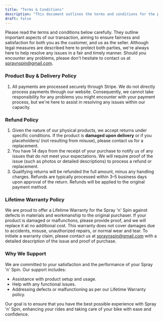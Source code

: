 ```yaml
---
title: "Terms & Conditions"
description: "This document outlines the terms and conditions for the purchase and use of Spray 'n' Spin products."
draft: false
---
```


Please read the terms and conditions below carefully. They outline important aspects of our transaction, aiming to ensure fairness and satisfaction for both you as the customer, and us as the seller. Although legal measures are described here to protect both parties, we're always here to help resolve any issues in a fair and timely manner. Should you encounter any problems, please don't hesitate to contact us at <spraynspin@gmail.com>.

### Product Buy & Delivery Policy

1. All payments are processed securely through Stripe. We do not directly process payments through our website. Consequently, we cannot take responsibility for any problems you might encounter with your payment process, but we're here to assist in resolving any issues within our capacity.

### Refund Policy

1. Given the nature of our physical products, we accept returns under specific conditions. If the product is **damaged upon delivery** or if you placeholders/ (not resulting from misuse), please contact us for a replacement.
2. You have 14 days from the receipt of your purchase to notify us of any issues that do not meet your expectations. We will require proof of the issue (such as photos or detailed descriptions) to process a refund or replacement.
3. Qualifying returns will be refunded the full amount, minus any handling charges. Refunds are typically processed within 3–5 business days upon approval of the return. Refunds will be applied to the original payment method.

### Lifetime Warranty Policy

We are proud to offer a Lifetime Warranty for the Spray 'n' Spin against defects in materials and workmanship to the original purchaser. If your product is damaged or malfunctions, please provide proof, and we will replace it at no additional cost. This warranty does not cover damages due to accidents, misuse, unauthorized repairs, or normal wear and tear. To initiate a warranty claim, please contact us at <spraynspin@gmail.com> with a detailed description of the issue and proof of purchase.
 
### Why We Support

We are committed to your satisfaction and the performance of your Spray 'n' Spin. Our support includes:

- Assistance with product setup and usage.
- Help with any functional issues.
- Addressing defects or malfunctioning as per our Lifetime Warranty policy.

Our goal is to ensure that you have the best possible experience with Spray 'n' Spin, enhancing your rides and taking care of your bike with ease and confidence.
